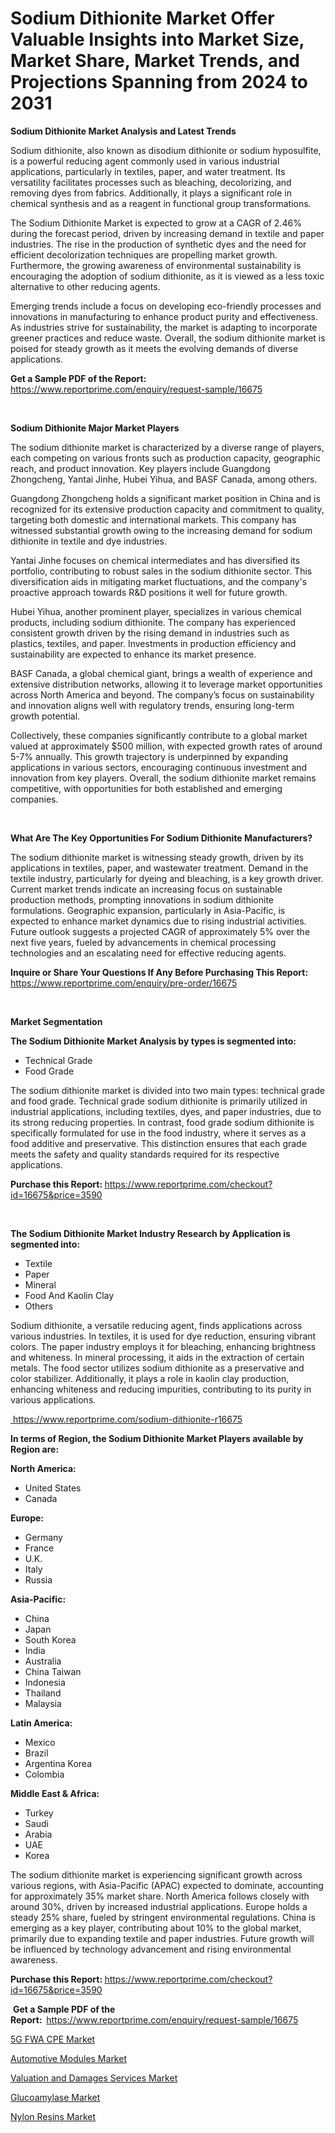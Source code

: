 <p><h1>Sodium Dithionite Market Offer Valuable Insights into Market Size, Market Share, Market Trends, and Projections Spanning from 2024 to 2031</h1></p><p><strong>Sodium Dithionite Market Analysis and Latest Trends</strong></p>
<p><p>Sodium dithionite, also known as disodium dithionite or sodium hyposulfite, is a powerful reducing agent commonly used in various industrial applications, particularly in textiles, paper, and water treatment. Its versatility facilitates processes such as bleaching, decolorizing, and removing dyes from fabrics. Additionally, it plays a significant role in chemical synthesis and as a reagent in functional group transformations.</p><p>The Sodium Dithionite Market is expected to grow at a CAGR of 2.46% during the forecast period, driven by increasing demand in textile and paper industries. The rise in the production of synthetic dyes and the need for efficient decolorization techniques are propelling market growth. Furthermore, the growing awareness of environmental sustainability is encouraging the adoption of sodium dithionite, as it is viewed as a less toxic alternative to other reducing agents.</p><p>Emerging trends include a focus on developing eco-friendly processes and innovations in manufacturing to enhance product purity and effectiveness. As industries strive for sustainability, the market is adapting to incorporate greener practices and reduce waste. Overall, the sodium dithionite market is poised for steady growth as it meets the evolving demands of diverse applications.</p></p>
<p><strong>Get a Sample PDF of the Report:&nbsp;</strong> <a href="https://www.reportprime.com/enquiry/request-sample/16675?utm_campaign=63&utm_medium=2&utm_source=Github&utm_content=ia&utm_term=27112024&utm_id=sodium-dithionite">https://www.reportprime.com/enquiry/request-sample/16675</a></p>
<p>&nbsp;</p>
<p><strong>Sodium Dithionite Major Market Players</strong></p>
<p><p>The sodium dithionite market is characterized by a diverse range of players, each competing on various fronts such as production capacity, geographic reach, and product innovation. Key players include Guangdong Zhongcheng, Yantai Jinhe, Hubei Yihua, and BASF Canada, among others. </p><p>Guangdong Zhongcheng holds a significant market position in China and is recognized for its extensive production capacity and commitment to quality, targeting both domestic and international markets. This company has witnessed substantial growth owing to the increasing demand for sodium dithionite in textile and dye industries.</p><p>Yantai Jinhe focuses on chemical intermediates and has diversified its portfolio, contributing to robust sales in the sodium dithionite sector. This diversification aids in mitigating market fluctuations, and the company's proactive approach towards R&D positions it well for future growth.</p><p>Hubei Yihua, another prominent player, specializes in various chemical products, including sodium dithionite. The company has experienced consistent growth driven by the rising demand in industries such as plastics, textiles, and paper. Investments in production efficiency and sustainability are expected to enhance its market presence.</p><p>BASF Canada, a global chemical giant, brings a wealth of experience and extensive distribution networks, allowing it to leverage market opportunities across North America and beyond. The company’s focus on sustainability and innovation aligns well with regulatory trends, ensuring long-term growth potential.</p><p>Collectively, these companies significantly contribute to a global market valued at approximately $500 million, with expected growth rates of around 5-7% annually. This growth trajectory is underpinned by expanding applications in various sectors, encouraging continuous investment and innovation from key players. Overall, the sodium dithionite market remains competitive, with opportunities for both established and emerging companies.</p></p>
<p>&nbsp;</p>
<p><strong>What Are The Key Opportunities For Sodium Dithionite Manufacturers?</strong></p>
<p><p>The sodium dithionite market is witnessing steady growth, driven by its applications in textiles, paper, and wastewater treatment. Demand in the textile industry, particularly for dyeing and bleaching, is a key growth driver. Current market trends indicate an increasing focus on sustainable production methods, prompting innovations in sodium dithionite formulations. Geographic expansion, particularly in Asia-Pacific, is expected to enhance market dynamics due to rising industrial activities. Future outlook suggests a projected CAGR of approximately 5% over the next five years, fueled by advancements in chemical processing technologies and an escalating need for effective reducing agents.</p></p>
<p><strong>Inquire or Share Your Questions If Any Before Purchasing This Report:</strong> <a href="https://www.reportprime.com/enquiry/pre-order/16675?utm_campaign=63&utm_medium=2&utm_source=Github&utm_content=ia&utm_term=27112024&utm_id=sodium-dithionite">https://www.reportprime.com/enquiry/pre-order/16675</a></p>
<p>&nbsp;</p>
<p><strong>Market Segmentation</strong></p>
<p><strong>The Sodium Dithionite Market Analysis by types is segmented into:</strong></p>
<p><ul><li>Technical Grade</li><li>Food Grade</li></ul></p>
<p><p>The sodium dithionite market is divided into two main types: technical grade and food grade. Technical grade sodium dithionite is primarily utilized in industrial applications, including textiles, dyes, and paper industries, due to its strong reducing properties. In contrast, food grade sodium dithionite is specifically formulated for use in the food industry, where it serves as a food additive and preservative. This distinction ensures that each grade meets the safety and quality standards required for its respective applications.</p></p>
<p><strong>Purchase this Report:&nbsp;</strong><a href="https://www.reportprime.com/checkout?id=16675&price=3590&utm_campaign=63&utm_medium=2&utm_source=Github&utm_content=ia&utm_term=27112024&utm_id=sodium-dithionite">https://www.reportprime.com/checkout?id=16675&price=3590</a></p>
<p>&nbsp;</p>
<p><strong>The Sodium Dithionite Market Industry Research by Application is segmented into:</strong></p>
<p><ul><li>Textile</li><li>Paper</li><li>Mineral</li><li>Food And Kaolin Clay</li><li>Others</li></ul></p>
<p><p>Sodium dithionite, a versatile reducing agent, finds applications across various industries. In textiles, it is used for dye reduction, ensuring vibrant colors. The paper industry employs it for bleaching, enhancing brightness and whiteness. In mineral processing, it aids in the extraction of certain metals. The food sector utilizes sodium dithionite as a preservative and color stabilizer. Additionally, it plays a role in kaolin clay production, enhancing whiteness and reducing impurities, contributing to its purity in various applications.</p></p>
<p><a href="https://www.reportprime.com/sodium-dithionite-r16675?utm_campaign=63&utm_medium=2&utm_source=Github&utm_content=ia&utm_term=27112024&utm_id=sodium-dithionite">&nbsp;https://www.reportprime.com/sodium-dithionite-r16675</a></p>
<p><strong>In terms of Region, the Sodium Dithionite Market Players available by Region are:</strong></p>
<p>
    <p> <strong> North America: </strong>
        <ul>
            <li>United States</li>
            <li>Canada</li>
        </ul>
        </p> 
    <p> <strong> Europe: </strong>
        <ul>
            <li>Germany</li>
            <li>France</li>
            <li>U.K.</li>
            <li>Italy</li>
            <li>Russia</li>
        </ul>
        </p> 
    <p> <strong> Asia-Pacific: </strong>
        <ul>
            <li>China</li>
            <li>Japan</li>
            <li>South Korea</li>
            <li>India</li>
            <li>Australia</li>
            <li>China Taiwan</li>
            <li>Indonesia</li>
            <li>Thailand</li>
            <li>Malaysia</li>
        </ul>
        </p> 
    <p> <strong> Latin America: </strong>
        <ul>
            <li>Mexico</li>
            <li>Brazil</li>
            <li>Argentina Korea</li>
            <li>Colombia</li>
        </ul>
        </p> 
    <p> <strong> Middle East & Africa: </strong>
        <ul>
            <li>Turkey</li>
            <li>Saudi</li>
            <li>Arabia</li>
            <li>UAE</li>
            <li>Korea</li>
        </ul>
    </p>
    </p>
<p><p>The sodium dithionite market is experiencing significant growth across various regions, with Asia-Pacific (APAC) expected to dominate, accounting for approximately 35% market share. North America follows closely with around 30%, driven by increased industrial applications. Europe holds a steady 25% share, fueled by stringent environmental regulations. China is emerging as a key player, contributing about 10% to the global market, primarily due to expanding textile and paper industries. Future growth will be influenced by technology advancement and rising environmental awareness.</p></p>
<p><strong>Purchase this Report: </strong><a href="https://www.reportprime.com/checkout?id=16675&price=3590&utm_campaign=63&utm_medium=2&utm_source=Github&utm_content=ia&utm_term=27112024&utm_id=sodium-dithionite">https://www.reportprime.com/checkout?id=16675&price=3590</a></p>
<p>&nbsp;<strong>Get a Sample PDF of the Report:&nbsp;&nbsp;</strong><a href="https://www.reportprime.com/enquiry/request-sample/16675?utm_campaign=63&utm_medium=2&utm_source=Github&utm_content=ia&utm_term=27112024&utm_id=sodium-dithionite">https://www.reportprime.com/enquiry/request-sample/16675</a></p>
<p><strong></strong></p>
<p><p><a href="https://www.linkedin.com/pulse/market-forecasting-change-global-5g-fwa-cpe-dynamics-fqgpc?utm_campaign=63&utm_medium=2&utm_source=Github&utm_content=ia&utm_term=27112024&utm_id=sodium-dithionite">5G FWA CPE Market</a></p><p><a href="https://www.linkedin.com/pulse/automotive-modules-market-evolution-global-trends-regional-6hg8c?utm_campaign=63&utm_medium=2&utm_source=Github&utm_content=ia&utm_term=27112024&utm_id=sodium-dithionite">Automotive Modules Market</a></p><p><a href="https://issuu.com/reportprime-2/docs/valuation-and-damages-services-mark_54c811519f12d2?utm_campaign=63&utm_medium=2&utm_source=Github&utm_content=ia&utm_term=27112024&utm_id=sodium-dithionite">Valuation and Damages Services Market</a></p><p><a href="https://github.com/WashimHussain441/Market-Research-Report-List-1/blob/main/glucoamylase-market.md?utm_campaign=63&utm_medium=2&utm_source=Github&utm_content=ia&utm_term=27112024&utm_id=sodium-dithionite">Glucoamylase Market</a></p><p><a href="https://github.com/SanjidaMahmud54/Market-Research-Report-List-1/blob/main/nylon-resins-market.md?utm_campaign=63&utm_medium=2&utm_source=Github&utm_content=ia&utm_term=27112024&utm_id=sodium-dithionite">Nylon Resins Market</a></p></p>